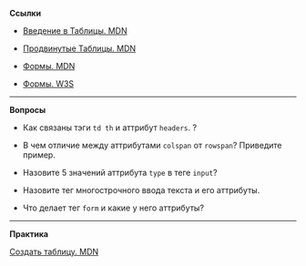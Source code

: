 **Ссылки**

-   [Введение в Таблицы. MDN](https://developer.mozilla.org/ru/docs/Learn/HTML/Tables/Basics)
    
-   [Продвинутые Таблицы. MDN](https://developer.mozilla.org/ru/docs/Learn/HTML/Tables/Advanced)

-   [Формы. MDN](https://developer.mozilla.org/ru/docs/Learn/Forms)

-   [Формы. W3S](https://www.w3schools.com/html/html_forms.asp)

____________________________  

**Вопросы**

- Как связаны тэги `td th` и аттрибут `headers`. ?

- В чем отличие между аттрибутами `colspan` от `rowspan`? Приведите пример.

- Назовите 5 значений аттрибута `type` в теге `input`?

- Назовите тег многострочного ввода текста и его аттрибуты.

- Что делает тег `form` и какие у него аттрибуты?

____________________________

**Практика**

[Создать таблицу. MDN](https://developer.mozilla.org/ru/docs/Learn/HTML/Tables/Structuring_planet_data)
